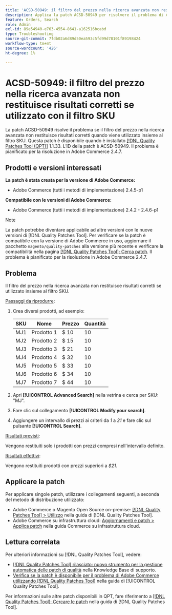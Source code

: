 ```yaml
---
title: 'ACSD-50949: il filtro del prezzo nella ricerca avanzata non restituisce risultati corretti se utilizzato insieme al filtro SKU'
description: Applica la patch ACSD-50949 per risolvere il problema di Adobe Commerce, in cui il filtro del prezzo nella ricerca avanzata non restituisce risultati corretti se utilizzato insieme al filtro SKU.
feature: Orders, Search
role: Admin
exl-id: 89e54940-e763-4554-8641-a162516bcabd
type: Troubleshooting
source-git-commit: 7fdb02a6d89d50ea593c5fd99d78101f89198424
workflow-type: tm+mt
source-wordcount: '426'
ht-degree: 1%

---
```


# ACSD-50949: il filtro del prezzo nella ricerca avanzata non restituisce risultati corretti se utilizzato con il filtro SKU

La patch ACSD-50949 risolve il problema se il filtro del prezzo nella ricerca avanzata non restituisce risultati corretti quando viene utilizzato insieme al filtro SKU. Questa patch è disponibile quando è installato [[!DNL Quality Patches Tool (QPT)]](https://experienceleague.adobe.com/it/docs/commerce-operations/tools/quality-patches-tool/quality-patches-tool-to-self-serve-quality-patches) 1.1.33. L’ID della patch è ACSD-50949. Il problema è pianificato per la risoluzione in Adobe Commerce 2.4.7.

## Prodotti e versioni interessati

**La patch è stata creata per la versione di Adobe Commerce:**

* Adobe Commerce (tutti i metodi di implementazione) 2.4.5-p1

**Compatibile con le versioni di Adobe Commerce:**

* Adobe Commerce (tutti i metodi di implementazione) 2.4.2 - 2.4.6-p1

>[!NOTE]
>
>La patch potrebbe diventare applicabile ad altre versioni con le nuove versioni di [!DNL Quality Patches Tool]. Per verificare se la patch è compatibile con la versione di Adobe Commerce in uso, aggiornare il pacchetto `magento/quality-patches` alla versione più recente e verificare la compatibilità nella pagina [[!DNL Quality Patches Tool]: Cerca patch](<https://experienceleague.adobe.com/tools/commerce-quality-patches/index.html?lang=it>). Il problema è pianificato per la risoluzione in Adobe Commerce 2.4.7.

## Problema

Il filtro del prezzo nella ricerca avanzata non restituisce risultati corretti se utilizzato insieme al filtro SKU.

<u>Passaggi da riprodurre</u>:

1. Crea diversi prodotti, ad esempio:

   | SKU | Nome | Prezzo | Quantità |
   |-----|-----------|-------|----------|
   | MJ1 | Prodotto 1 | $ 10 | 10 |
   | MJ2 | Prodotto 2 | $ 15 | 10 |
   | MJ3 | Prodotto 3 | $ 21 | 10 |
   | MJ4 | Prodotto 4 | $ 32 | 10 |
   | MJ5 | Prodotto 5 | $ 33 | 10 |
   | MJ6 | Prodotto 6 | $ 34 | 10 |
   | MJ7 | Prodotto 7 | $ 44 | 10 |

1. Apri **[!UICONTROL Advanced Search]** nella vetrina e cerca per SKU: &quot;MJ&quot;.
1. Fare clic sul collegamento **[!UICONTROL Modify your search]**.
1. Aggiungere un intervallo di prezzi ai criteri da *1* a *21* e fare clic sul pulsante **[!UICONTROL Search]**.

<u>Risultati previsti</u>:

Vengono restituiti solo i prodotti con prezzi compresi nell&#39;intervallo definito.

<u>Risultati effettivi</u>:

Vengono restituiti prodotti con prezzi superiori a *$21*.

## Applicare la patch

Per applicare singole patch, utilizzare i collegamenti seguenti, a seconda del metodo di distribuzione utilizzato:

* Adobe Commerce o Magento Open Source on-premise: [[!DNL Quality Patches Tool] > Utilizzo](/help/tools/quality-patches-tool/usage.md) nella guida di [!DNL Quality Patches Tool].
* Adobe Commerce su infrastruttura cloud: [Aggiornamenti e patch > Applica patch](https://experienceleague.adobe.com/docs/commerce-cloud-service/user-guide/develop/upgrade/apply-patches.html?lang=it) nella guida Commerce su infrastruttura cloud.

## Lettura correlata

Per ulteriori informazioni su [!DNL Quality Patches Tool], vedere:

* [[!DNL Quality Patches Tool] rilasciato: nuovo strumento per la gestione automatica delle patch di qualità](https://experienceleague.adobe.com/it/docs/commerce-operations/tools/quality-patches-tool/quality-patches-tool-to-self-serve-quality-patches) nella Knowledge Base di supporto.
* [Verifica se la patch è disponibile per il problema di Adobe Commerce utilizzando  [!DNL Quality Patches Tool]](/help/tools/quality-patches-tool/patches-available-in-qpt/check-patch-for-magento-issue-with-magento-quality-patches.md) nella guida di [!UICONTROL Quality Patches Tool].


Per informazioni sulle altre patch disponibili in QPT, fare riferimento a [[!DNL Quality Patches Tool]: Cercare le patch](<https://experienceleague.adobe.com/tools/commerce-quality-patches/index.html?lang=it>) nella guida di [!DNL Quality Patches Tool].
